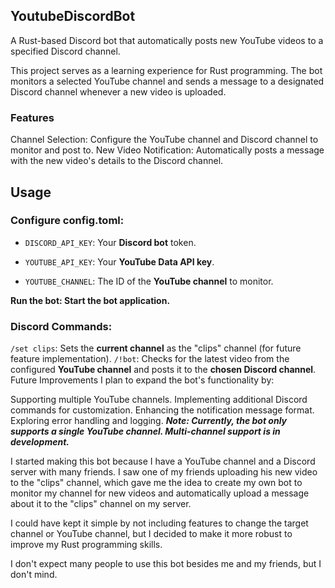 ## YoutubeDiscordBot
A Rust-based Discord bot that automatically posts new YouTube videos to a specified Discord channel.

This project serves as a learning experience for Rust programming. The bot monitors a selected YouTube channel and sends a message to a designated Discord channel whenever a new video is uploaded.

### Features

Channel Selection: Configure the YouTube channel and Discord channel to monitor and post to.
New Video Notification: Automatically posts a message with the new video's details to the Discord channel.
## Usage
### Configure config.toml:

* ```DISCORD_API_KEY```: Your **Discord bot** token.

* ```YOUTUBE_API_KEY```: Your **YouTube Data API key**.

* ```YOUTUBE_CHANNEL```: The ID of the **YouTube channel** to monitor.

**Run the bot: Start the bot application.**

### Discord Commands:

```/set clips```: Sets the **current channel** as the "clips" channel (for future feature implementation).
```/!bot```: Checks for the latest video from the configured **YouTube channel** and posts it to the **chosen Discord channel**.
Future Improvements
I plan to expand the bot's functionality by:

Supporting multiple YouTube channels.
Implementing additional Discord commands for customization.
Enhancing the notification message format.
Exploring error handling and logging.
***Note: Currently, the bot only supports a single YouTube channel. Multi-channel support is in development.***

I started making this bot because I have a YouTube channel and a Discord server with many friends. I saw one of my friends uploading his new video to the "clips" channel, which gave me the idea to create my own bot to monitor my channel for new videos and automatically upload a message about it to the "clips" channel on my server.

I could have kept it simple by not including features to change the target channel or YouTube channel, but I decided to make it more robust to improve my Rust programming skills.

I don't expect many people to use this bot besides me and my friends, but I don't mind.
